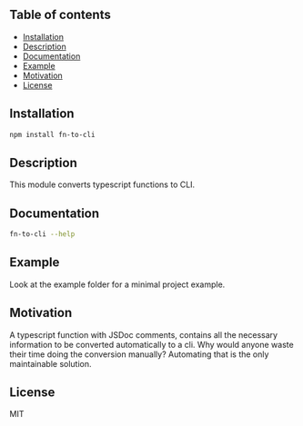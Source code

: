 ## Table of contents

-   [Installation](#installation)
-   [Description](#description)
-   [Documentation](#documentation)
-   [Example](#example)
-   [Motivation](#motivation)
-   [License](#license)

## Installation

```bash
npm install fn-to-cli
```

## Description

This module converts typescript functions to CLI.

## Documentation

```bash
fn-to-cli --help
```

## Example

Look at the example folder for a minimal project example.

## Motivation

A typescript function with JSDoc comments, contains all the necessary information to be converted automatically to a cli. Why would anyone waste their time doing the conversion manually? Automating that is the only maintainable solution.

## License

MIT
